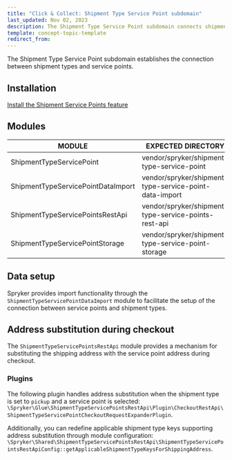 ```yaml
---
title: "Click & Collect: Shipment Type Service Point subdomain"
last_updated: Nov 02, 2023
description: The Shipment Type Service Point subdomain connects shipment types and service points.
template: concept-topic-template
redirect_from:
---
```


The Shipment Type Service Point subdomain establishes the connection between shipment types and service points.

## Installation

[Install the Shipment Service Points feature](/docs/pbc/all/carrier-management/{{page.version}}/unified-commerce/install-features/install-the-shipment-service-points-feature.html)

## Modules

| MODULE                             | EXPECTED DIRECTORY                                      |
|------------------------------------|---------------------------------------------------------|
| ShipmentTypeServicePoint           | vendor/spryker/shipment-type-service-point              |
| ShipmentTypeServicePointDataImport | vendor/spryker/shipment-type-service-point-data-import  |
| ShipmentTypeServicePointsRestApi   | vendor/spryker/shipment-type-service-points-rest-api    |
| ShipmentTypeServicePointStorage    | vendor/spryker/shipment-type-service-point-storage      |

## Data setup

Spryker provides import functionality through the `ShipmentTypeServicePointDataImport` module to facilitate the setup of the connection between service points and shipment types.

## Address substitution during checkout

The `ShipmentTypeServicePointsRestApi` module provides a mechanism for substituting the shipping address with the service point address during checkout.

### Plugins

The following plugin handles address substitution when the shipment type is set to `pickup` and a service point is selected: `\Spryker\Glue\ShipmentTypeServicePointsRestApi\Plugin\CheckoutRestApi\ShipmentTypeServicePointCheckoutRequestExpanderPlugin`.

Additionally, you can redefine applicable shipment type keys supporting address substitution through module configuration: `\Spryker\Shared\ShipmentTypeServicePointsRestApi\ShipmentTypeServicePointsRestApiConfig::getApplicableShipmentTypeKeysForShippingAddress`.
